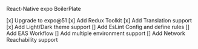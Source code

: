 React-Native expo BoilerPlate

[x] Upgrade to expo@51
[x] Add Redux Toolkit
[x] Add Translation support 
[x] Add Light/Dark theme support
[] Add EsLint Config and define rules
[] Add EAS Workflow 
[] Add multiple environment support
[] Add Network Reachability support
